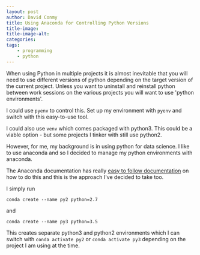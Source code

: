```yaml
---
layout: post
author: David Conmy
title: Using Anaconda for Controlling Python Versions
title-image: 
title-image-alt:
categories:
tags:
    - programming
    - python
---
```


When using Python in multiple projects it is almost inevitable that you will need to use different versions of python depending on the target version of the current project.
Unless you want to uninstall and reinstall python between work sessions on the various projects you will want to use 'python environments'.

I could use `pyenv` to control this. Set up my environment with `pyenv` and switch with this easy-to-use tool.

I could also use `venv` which comes packaged with python3. This could be a viable option - but some projects I tinker with still use python2.

However, for me, my background is in using python for data science. I like to use anaconda and so I decided to manage my python environments with anaconda.

The Anaconda documentation has really [easy to follow documentation](https://docs.anaconda.com/anaconda/user-guide/tasks/switch-environment/) on how to do this and this is the approach I've decided to take too.

I simply run

`conda create --name py2 python=2.7`

and 

`conda create --name py3 python=3.5`

This creates separate python3 and python2 environments which I can switch with `conda activate py2` or `conda activate py3` depending on the project I am using at the time.
